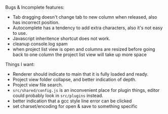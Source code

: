 Bugs & Incomplete features:
- Tab dragging doesn't change tab to new column when released, also has incorrect position.
- Autocomplete has a tendency to add extra characters, also it's not easy to use.
- Javascript inheritence shortcut does not work.
- cleanup console.log spam
- when project list view is open and columns are resized before going back to one column the project list view will take up more space

Things I want:
- Renderer should indicate to main that it is fully loaded and ready.
- Project view folder collapse, and better indication of depth.
- Project view file search.
- ```src/shared/config.js``` is an inconvenient place for plugin things, editor could probably look in ``src/plugins`` instead.
- better indication that a gcc style line error can be clicked
- set charset/encoding for open & save to something specific 